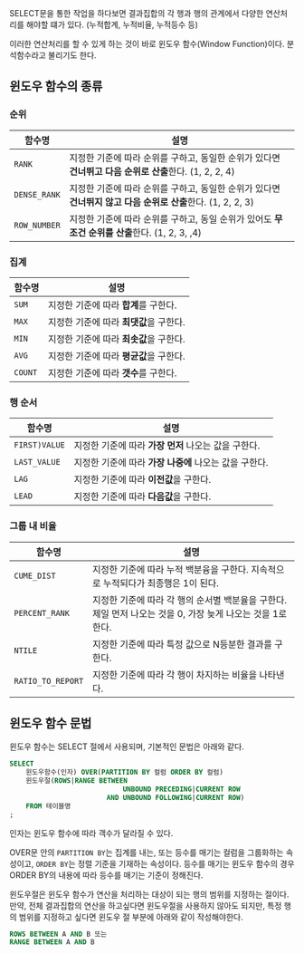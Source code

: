 
SELECT문을 통한 작업을 하다보면 결과집합의 각 행과 행의 관계에서 다양한 연산처리를 해야할 떄가 있다. (누적합계, 누적비율, 누적등수 등)

이러한 연산처리를 할 수 있게 하는 것이 바로 윈도우 함수(Window Function)이다. 분석함수라고 불리기도 한다.

## 윈도우 함수의 종류

### 순위

|함수명|설명|
|-|-|
|`RANK`|지정한 기준에 따라 순위를 구하고, 동일한 순위가 있다면 **건너뛰고 다음 순위로 산출**한다. (1, 2, 2, 4)|
|`DENSE_RANK`|지정한 기준에 따라 순위를 구하고, 동일한 순위가 있다면 **건너뛰지 않고 다음 순위로 산출**한다. (1, 2, 2, 3)|
|`ROW_NUMBER`|지정한 기준에 따라 순위를 구하고, 동일 순위가 있어도 **무조건 순위를 산출**한다. (1, 2, 3, ,4)|

### 집계

|함수명|설명|
|-|-|
|`SUM`|지정한 기준에 따라 **합계**를 구한다.|
|`MAX`|지정한 기준에 따라 **최댓값**을 구한다.|
|`MIN`|지정한 기준에 따라 **최솟값**을 구한다.|
|`AVG`|지정한 기준에 따라 **평균값**을 구한다.|
|`COUNT`|지정한 기준에 따라 **갯수**를 구한다.|


### 행 순서

|함수명|설명|
|-|-|
|`FIRST)VALUE`|지정한 기준에 따라 **가장 먼저** 나오는 값을 구한다.|
|`LAST_VALUE`|지정한 기준에 따라 **가장 나중에** 나오는 값을 구한다.|
|`LAG`|지정한 기준에 따라 **이전값**을 구한다.|
|`LEAD`|지정한 기준에 따라 **다음값**을 구한다.|

### 그룹 내 비율

|함수명|설명|
|-|-|
|`CUME_DIST`|지정한 기준에 따라 누적 백분융을 구한다. 지속적으로 누적되다가 최종행은 1이 된다.|
|`PERCENT_RANK`|지정한 기준에 따라 각 행의 순서별 백분율을 구한다. 제일 먼저 나오는 것을 0, 가장 늦게 나오는 것을 1로 한다.|
|`NTILE`|지정한 기준에 따라 특정 값으로 N등분한 결과를 구한다.|
|`RATIO_TO_REPORT`|지정한 기준에 따라 각 행이 차지하는 비율을 나타낸다.|


## 윈도우 함수 문법

윈도우 함수는 SELECT 절에서 사용되며, 기본적인 문법은 아래와 같다.

```sql
SELECT
    윈도우함수(인자) OVER(PARTITION BY 컬럼 ORDER BY 컬럼)
    윈도우절(ROWS|RANGE BETWEEN
                            UNBOUND PRECEDING|CURRENT ROW
                        AND UNBOUND FOLLOWING|CURRENT ROW)
    FROM 테이블명
;
```

인자는 윈도우 함수에 따라 객수가 달라질 수 있다.

OVER문 안의 `PARTITION BY`는 집계를 내는, 또는 등수를 매기는 컬럼을 그룹화하는 속성이고, `ORDER BY`는 정렬 기준을 기재하는 속성이다. 등수를 매기는 윈도우 함수의 경우 ORDER BY의 내용에 따라 등수를 매기는 기준이 정해진다.

윈도우절은 윈도우 함수가 연산을 처리하는 대상이 되는 행의 범위를 지정하는 절이다. 만약, 전체 결과집합의 연산을 하고싶다면 윈도우절을 사용하지 않아도 되지만, 특정 행의 범위를 지정하고 싶다면 윈도우 절 부분에 아래와 같이 작성해야한다.

```sql
ROWS BETWEEN A AND B 또는
RANGE BETWEEN A AND B
```




